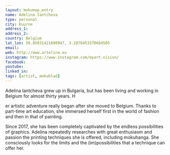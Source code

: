 ```yaml
---
layout: mokumap_entry
name: Adelina Iantcheva
type: personal
city: Kuurne
address_1: 
address_2:
country: Belgium
lat_lon: 50.85031421690947, 3.2870453370684505
email:
web: http://www.artelina.eu
instagram: https://www.instagram.com/myart.vision/
facebook:
youtube:
linked_in:
tags: [artist, mokublad]
---
```

Adelina Iantcheva grew up in Bulgaria, but has been living and working in Belgium for almost thirty years. H

er artistic adventure really began after she moved to Belgium. Thanks to part-time art education, she immersed herself first in the world of fashion and then in that of painting. 

Since 2017, she has been completely captivated by the endless possibilities of graphics. Adelina repeatedly researches with great enthusiasm and passion the printing techniques she is offered, including mokuhanga. She consciously looks for the limits and the (im)possibilities that a technique can offer her.